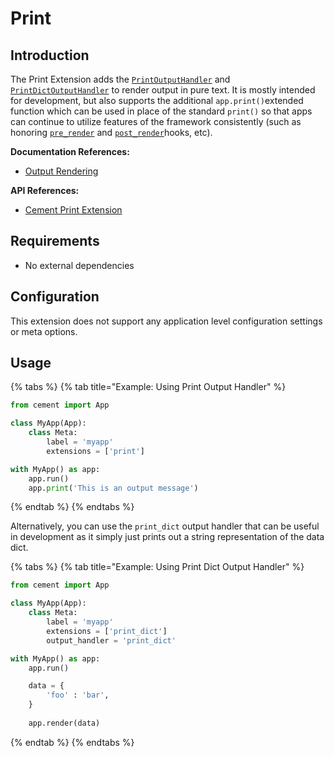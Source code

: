 # Print

## Introduction

The Print Extension adds the [`PrintOutputHandler`](http://cement.readthedocs.io/en/3.0/api/ext/ext_print/#cement.ext.ext_print.PrintOutputHandler) and [`PrintDictOutputHandler`](http://cement.readthedocs.io/en/3.0/api/ext/ext_print/#cement.ext.ext_print.PrintDictOutputHandler) to render output in pure text. It is mostly intended for development, but also supports the additional `app.print()`extended function which can be used in place of the standard `print()` so that apps can continue to utilize features of the framework consistently \(such as honoring [`pre_render`](../core-foundation/hooks.md#pre_render) and [`post_render`](../core-foundation/hooks.md#post_render)hooks, etc\).

**Documentation References:**

* [Output Rendering](../core-foundation/output-rendering.md)

**API References:**

* [Cement Print Extension](https://cement.readthedocs.io/en/3.0/api/ext/ext_print/)

## Requirements

* No external dependencies

## Configuration

This extension does not support any application level configuration settings or meta options.

## Usage

{% tabs %}
{% tab title="Example: Using Print Output Handler" %}
```python
from cement import App

class MyApp(App):
    class Meta:
        label = 'myapp'
        extensions = ['print']

with MyApp() as app:
    app.run()
    app.print('This is an output message')
```
{% endtab %}
{% endtabs %}

Alternatively, you can use the `print_dict` output handler that can be useful in development as it simply just prints out a string representation of the data dict.

{% tabs %}
{% tab title="Example: Using Print Dict Output Handler" %}
```python
from cement import App

class MyApp(App):
    class Meta:
        label = 'myapp'
        extensions = ['print_dict']
        output_handler = 'print_dict'

with MyApp() as app:
    app.run()

    data = {
        'foo' : 'bar',
    }
    
    app.render(data)
```
{% endtab %}
{% endtabs %}

